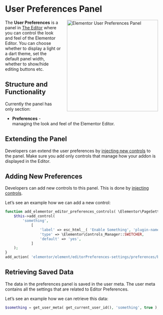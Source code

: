 # User Preferences Panel

<img src="/assets/img/user-preferences-panel.png" alt="Elementor User Preferences Panel" style="float: right; width: 300px; margin-left: 20px; margin-bottom: 20px;">

The **User Preferences** is a panel in [The Editor](/editor/) where you can control the look and feel of the Elementor Editor. You can choose whether to display a light or a dart theme, set the default panel width, whether to show/hide editing buttons etc.

## Structure and Functionality

Currently the panel has only section:

* **Preferences** - managing the look and feel of the Elementor Editor.

## Extending the Panel

Developers can extend the user preferences by [injecting new controls](/hooks/injecting-controls) to the panel. Make sure you add only controls that manage how your addon is displayed in the Editor.

## Adding New Preferences 

Developers can add new controls to this panel. This is done by [injecting controls](/hooks/injecting-controls).

Let’s see an example how we can add a new control:

```php
function add_elementor_editor_preferences_controls( \Elementor\PageSettings\Page $page ) {
	$this->add_control(
		'something',
			[
				'label' => esc_html__( 'Enable Something', 'plugin-name' ),
				'type' => \Elementor\Controls_Manager::SWITCHER,
				'default' => 'yes',
			]
	);
}
add_action( 'elementor/element/editorPreferences-settings/preferences/before_section_end', 'add_elementor_editor_preferences_controls' );
```

## Retrieving Saved Data

The data in the preferences panel is saved in the user meta. The user meta contains all the settings that are related to Editor Preferences.

Let’s see an example how we can retrieve this data:

```php
$something = get_user_meta( get_current_user_id(), 'something', true );
```
